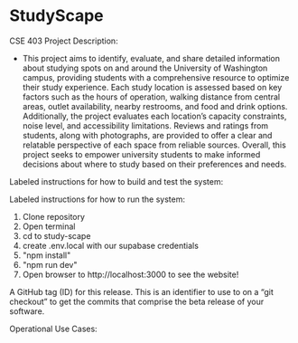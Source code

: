 # StudyScape
CSE 403 Project Description: 
- This project aims to identify, evaluate, and share detailed information about
studying spots on and around the University of Washington campus, providing students
with a comprehensive resource to optimize their study experience. Each study location is
assessed based on key factors such as the hours of operation, walking distance from
central areas, outlet availability, nearby restrooms, and food and drink options.
Additionally, the project evaluates each location’s capacity constraints, noise level, and
accessibility limitations. Reviews and ratings from students, along with photographs, are
provided to offer a clear and relatable perspective of each space from reliable sources.
Overall, this project seeks to empower university students to make informed decisions
about where to study based on their preferences and needs.

Labeled instructions for how to build and test the system:

Labeled instructions for how to run the system:

1. Clone repository
2. Open terminal
3. cd to study-scape
4. create .env.local with our supabase credentials
5. "npm install"
6. "npm run dev"
11. Open browser to http://localhost:3000 to see the website!


A GitHub tag (ID) for this release. This is an identifier to use to on a “git checkout” to get the commits that comprise the beta release of your software.

Operational Use Cases:
